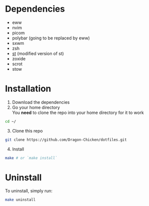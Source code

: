 # Dependencies
- eww
- nvim
- picom
- polybar (going to be replaced by eww)
- sxwm
- zsh
- [st](https://github.com/gh0stzk/st-terminal) (modified version of st)
- zoxide
- scrot
- stow

# Installation
1. Download the dependencies
2. Go your home directory \
You __need__ to clone the repo into your home directory for it to work
```sh
cd ~/
```
3. Clone this repo
```sh
git clone https://github.com/Dragon-Chicken/dotfiles.git
```
4. Install
```sh
make # or `make install`
```

# Uninstall
To uninstall, simply run:
```sh
make uninstall
```
